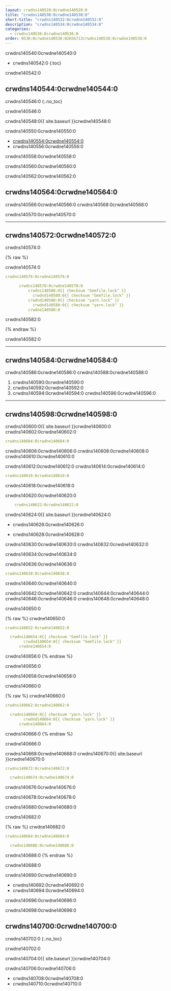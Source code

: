 ```yaml
---
layout: crwdns140528:0crwdne140528:0
title: "crwdns140530:0crwdne140530:0"
short-title: "crwdns140532:0crwdne140532:0"
description: "crwdns140534:0crwdne140534:0"
categories:
  - crwdns140536:0crwdne140536:0
order: 0538:0crwdne140538:02656713crwdns140538:0crwdne140538:0
---
```

crwdns140540:0crwdne140540:0

* crwdns140542:0
{:toc}

crwdne140542:0

## crwdns140544:0crwdne140544:0

crwdns140546:0
{:.no_toc}

crwdne140546:0

crwdns140548:0{{ site.baseurl }}crwdne140548:0

crwdns140550:0crwdne140550:0

* <a href="crwdns140552:0crwdne140552:0" target="_blank">crwdns140554:0crwdne140554:0</a>
* crwdns140556:0crwdne140556:0

crwdns140558:0crwdne140558:0

crwdns140560:0crwdne140560:0

crwdns140562:0crwdne140562:0

## crwdns140564:0crwdne140564:0

crwdns140566:0crwdne140566:0 crwdns140568:0crwdne140568:0

crwdns140570:0crwdne140570:0

* * *

## crwdns140572:0crwdne140572:0

crwdns140574:0

{% raw %}

crwdne140574:0

```yaml
crwdns140576:0crwdne140576:0

      crwdns140578:0crwdne140578:0
          crwdns140580:0{{ checksum "Gemfile.lock" }}
            crwdnd140580:0{{ checksum "Gemfile.lock" }}
          crwdnd140580:0{{ checksum "yarn.lock" }}
            crwdnd140580:0{{ checksum "yarn.lock" }}
          crwdne140580:0
```

crwdns140582:0

{% endraw %}

crwdne140582:0

* * *

## crwdns140584:0crwdne140584:0

crwdns140586:0crwdne140586:0 crwdns140588:0crwdne140588:0

1. crwdns140590:0crwdne140590:0
2. crwdns140592:0crwdne140592:0
3. crwdns140594:0crwdne140594:0 crwdns140596:0crwdne140596:0

* * *

## crwdns140598:0crwdne140598:0

crwdns140600:0{{ site.baseurl }}crwdne140600:0 crwdns140602:0crwdne140602:0

```yaml
crwdns140604:0crwdne140604:0
```

crwdns140606:0crwdne140606:0 crwdns140608:0crwdne140608:0 crwdns140610:0crwdne140610:0

crwdns140612:0crwdne140612:0 crwdns140614:0crwdne140614:0

```yaml
crwdns140616:0crwdne140616:0
```

crwdns140618:0crwdne140618:0

crwdns140620:0crwdne140620:0

```yaml
    crwdns140622:0crwdne140622:0
```

crwdns140624:0{{ site.baseurl }}crwdne140624:0

* crwdns140626:0crwdne140626:0

* crwdns140628:0crwdne140628:0

crwdns140630:0crwdne140630:0 crwdns140632:0crwdne140632:0

crwdns140634:0crwdne140634:0

crwdns140636:0crwdne140636:0

```yaml
crwdns140638:0crwdne140638:0
```

crwdns140640:0crwdne140640:0

crwdns140642:0crwdne140642:0 crwdns140644:0crwdne140644:0 crwdns140646:0crwdne140646:0 crwdns140648:0crwdne140648:0

crwdns140650:0

{% raw %}
crwdne140650:0

```yaml
crwdns140652:0crwdne140652:0

  crwdns140654:0{{ checksum "Gemfile.lock" }}
        crwdnd140654:0{{ checksum "Gemfile.lock" }}
      crwdne140654:0
```

crwdns140656:0
{% endraw %}

crwdne140656:0

crwdns140658:0crwdne140658:0

crwdns140660:0

{% raw %}
crwdne140660:0

```yaml
crwdns140662:0crwdne140662:0

  crwdns140664:0{{ checksum "yarn.lock" }}
        crwdnd140664:0{{ checksum "yarn.lock" }}
      crwdne140664:0
```

crwdns140666:0
{% endraw %}

crwdne140666:0

crwdns140668:0crwdne140668:0 crwdns140670:0{{ site.baseurl }}crwdne140670:0

```yaml
crwdns140672:0crwdne140672:0

  crwdns140674:0crwdne140674:0
```

crwdns140676:0crwdne140676:0

crwdns140678:0crwdne140678:0

crwdns140680:0crwdne140680:0

crwdns140682:0

{% raw %}
crwdne140682:0

```yaml
crwdns140684:0crwdne140684:0

  crwdns140686:0crwdne140686:0
```

crwdns140688:0
{% endraw %}

crwdne140688:0

crwdns140690:0crwdne140690:0

* crwdns140692:0crwdne140692:0
* crwdns140694:0crwdne140694:0

crwdns140696:0crwdne140696:0

crwdns140698:0crwdne140698:0

## crwdns140700:0crwdne140700:0

crwdns140702:0
{:.no_toc}

crwdne140702:0

crwdns140704:0{{ site.baseurl }}crwdne140704:0

crwdns140706:0crwdne140706:0

* crwdns140708:0crwdne140708:0
* crwdns140710:0crwdne140710:0